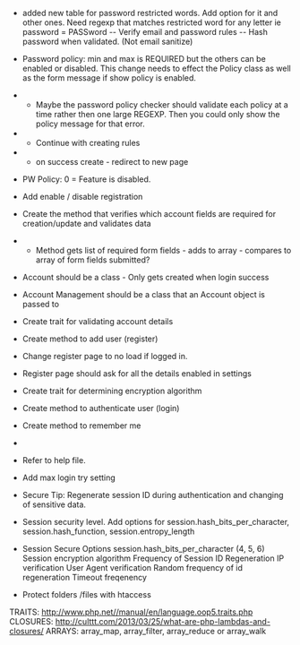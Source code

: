 - added new table for password restricted words.  Add option for it and other ones. Need regexp that matches restricted word for any letter ie password = PASSword
-- Verify email and password rules
-- Hash password when validated. (Not email sanitize)

- Password policy: min and max is REQUIRED but the others can be enabled or disabled. This change needs to effect the Policy class as well as the form message if show policy is enabled.
-   - Maybe the password policy checker should validate each policy at a time rather then one large REGEXP. Then you could only show the policy message for that error.
- - Continue with creating rules
- - on success create - redirect to new page
- PW Policy: 0 = Feature is disabled.
- Add enable / disable registration
- Create the method that verifies which account fields are required for creation/update and validates data
-   - Method gets list of required form fields - adds to array - compares to array of form fields submitted?

- Account should be a class - Only gets created when login success
- Account Management should be a class that an Account object is passed to
- Create trait for validating account details
- Create method to add user (register)
-   Change register page to no load if logged in.
-   Register page should ask for all the details enabled in settings
- Create trait for determining encryption algorithm
- Create method to authenticate user (login)
- Create method to remember me
- 
- Refer to help file.
- Add max login try setting
- Secure Tip: Regenerate session ID during authentication and changing of sensitive data.
- Session security level. Add options for session.hash_bits_per_character, session.hash_function, session.entropy_length

- Session Secure Options
session.hash_bits_per_character (4, 5, 6)
Session encryption algorithm
Frequency of Session ID Regeneration
IP verification
User Agent verification
Random frequency of id regeneration
Timeout freqenency

- Protect folders /files with htaccess

TRAITS: http://www.php.net//manual/en/language.oop5.traits.php
CLOSURES: http://culttt.com/2013/03/25/what-are-php-lambdas-and-closures/
ARRAYS: array_map, array_filter, array_reduce or array_walk
